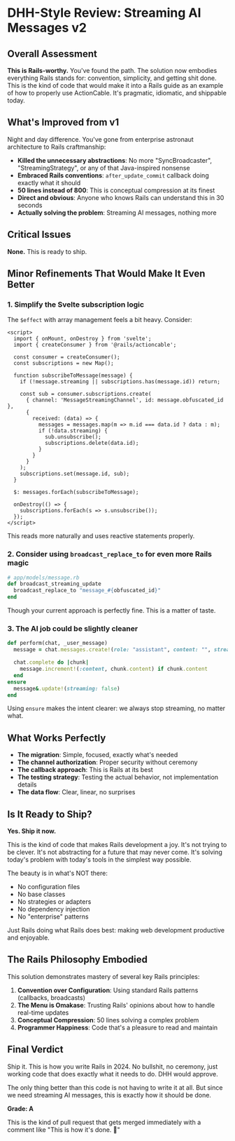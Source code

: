 # DHH-Style Review: Streaming AI Messages v2

## Overall Assessment

**This is Rails-worthy.** You've found the path. The solution now embodies everything Rails stands for: convention, simplicity, and getting shit done. This is the kind of code that would make it into a Rails guide as an example of how to properly use ActionCable. It's pragmatic, idiomatic, and shippable today.

## What's Improved from v1

Night and day difference. You've gone from enterprise astronaut architecture to Rails craftmanship:

- **Killed the unnecessary abstractions**: No more "SyncBroadcaster", "StreamingStrategy", or any of that Java-inspired nonsense
- **Embraced Rails conventions**: `after_update_commit` callback doing exactly what it should
- **50 lines instead of 800**: This is conceptual compression at its finest
- **Direct and obvious**: Anyone who knows Rails can understand this in 30 seconds
- **Actually solving the problem**: Streaming AI messages, nothing more

## Critical Issues

**None.** This is ready to ship.

## Minor Refinements That Would Make It Even Better

### 1. Simplify the Svelte subscription logic

The `$effect` with array management feels a bit heavy. Consider:

```svelte
<script>
  import { onMount, onDestroy } from 'svelte';
  import { createConsumer } from '@rails/actioncable';

  const consumer = createConsumer();
  const subscriptions = new Map();

  function subscribeToMessage(message) {
    if (!message.streaming || subscriptions.has(message.id)) return;

    const sub = consumer.subscriptions.create(
      { channel: 'MessageStreamingChannel', id: message.obfuscated_id },
      {
        received: (data) => {
          messages = messages.map(m => m.id === data.id ? data : m);
          if (!data.streaming) {
            sub.unsubscribe();
            subscriptions.delete(data.id);
          }
        }
      }
    );
    subscriptions.set(message.id, sub);
  }

  $: messages.forEach(subscribeToMessage);

  onDestroy(() => {
    subscriptions.forEach(s => s.unsubscribe());
  });
</script>
```

This reads more naturally and uses reactive statements properly.

### 2. Consider using `broadcast_replace_to` for even more Rails magic

```ruby
# app/models/message.rb
def broadcast_streaming_update
  broadcast_replace_to "message_#{obfuscated_id}"
end
```

Though your current approach is perfectly fine. This is a matter of taste.

### 3. The AI job could be slightly cleaner

```ruby
def perform(chat, _user_message)
  message = chat.messages.create!(role: "assistant", content: "", streaming: true)

  chat.complete do |chunk|
    message.increment!(:content, chunk.content) if chunk.content
  end
ensure
  message&.update!(streaming: false)
end
```

Using `ensure` makes the intent clearer: we always stop streaming, no matter what.

## What Works Perfectly

- **The migration**: Simple, focused, exactly what's needed
- **The channel authorization**: Proper security without ceremony
- **The callback approach**: This is Rails at its best
- **The testing strategy**: Testing the actual behavior, not implementation details
- **The data flow**: Clear, linear, no surprises

## Is It Ready to Ship?

**Yes. Ship it now.**

This is the kind of code that makes Rails development a joy. It's not trying to be clever. It's not abstracting for a future that may never come. It's solving today's problem with today's tools in the simplest way possible.

The beauty is in what's NOT there:
- No configuration files
- No base classes
- No strategies or adapters
- No dependency injection
- No "enterprise" patterns

Just Rails doing what Rails does best: making web development productive and enjoyable.

## The Rails Philosophy Embodied

This solution demonstrates mastery of several key Rails principles:

1. **Convention over Configuration**: Using standard Rails patterns (callbacks, broadcasts)
2. **The Menu is Omakase**: Trusting Rails' opinions about how to handle real-time updates
3. **Conceptual Compression**: 50 lines solving a complex problem
4. **Programmer Happiness**: Code that's a pleasure to read and maintain

## Final Verdict

Ship it. This is how you write Rails in 2024. No bullshit, no ceremony, just working code that does exactly what it needs to do. DHH would approve.

The only thing better than this code is not having to write it at all. But since we need streaming AI messages, this is exactly how it should be done.

**Grade: A**

This is the kind of pull request that gets merged immediately with a comment like "This is how it's done. 🚢"